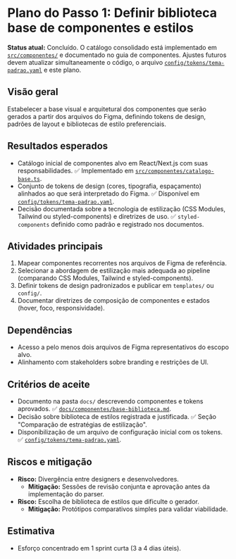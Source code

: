 # Plano do Passo 1: Definir biblioteca base de componentes e estilos

**Status atual:** Concluído. O catálogo consolidado está implementado em [`src/componentes/`](../componentes/base-biblioteca.md) e documentado no guia de componentes. Ajustes futuros devem atualizar simultaneamente o código, o arquivo [`config/tokens/tema-padrao.yaml`](../../config/tokens/tema-padrao.yaml) e este plano.

## Visão geral
Estabelecer a base visual e arquitetural dos componentes que serão gerados a partir dos arquivos do Figma, definindo tokens de design, padrões de layout e bibliotecas de estilo preferenciais.

## Resultados esperados
- Catálogo inicial de componentes alvo em React/Next.js com suas responsabilidades. ✅ Implementado em [`src/componentes/catalogo-base.ts`](../../src/componentes/catalogo-base.ts).
- Conjunto de tokens de design (cores, tipografia, espaçamento) alinhados ao que será interpretado do Figma. ✅ Disponível em [`config/tokens/tema-padrao.yaml`](../../config/tokens/tema-padrao.yaml).
- Decisão documentada sobre a tecnologia de estilização (CSS Modules, Tailwind ou styled-components) e diretrizes de uso. ✅ `styled-components` definido como padrão e registrado nos documentos.

## Atividades principais
1. Mapear componentes recorrentes nos arquivos de Figma de referência.
2. Selecionar a abordagem de estilização mais adequada ao pipeline (comparando CSS Modules, Tailwind e styled-components).
3. Definir tokens de design padronizados e publicar em `templates/` ou `config/`.
4. Documentar diretrizes de composição de componentes e estados (hover, foco, responsividade).

## Dependências
- Acesso a pelo menos dois arquivos de Figma representativos do escopo alvo.
- Alinhamento com stakeholders sobre branding e restrições de UI.

## Critérios de aceite
- Documento na pasta `docs/` descrevendo componentes e tokens aprovados. ✅ [`docs/componentes/base-biblioteca.md`](../componentes/base-biblioteca.md).
- Decisão sobre biblioteca de estilos registrada e justificada. ✅ Seção "Comparação de estratégias de estilização".
- Disponibilização de um arquivo de configuração inicial com os tokens. ✅ [`config/tokens/tema-padrao.yaml`](../../config/tokens/tema-padrao.yaml).

## Riscos e mitigação
- **Risco:** Divergência entre designers e desenvolvedores.
  - **Mitigação:** Sessões de revisão conjunta e aprovação antes da implementação do parser.
- **Risco:** Escolha de biblioteca de estilos que dificulte o gerador.
  - **Mitigação:** Protótipos comparativos simples para validar viabilidade.

## Estimativa
- Esforço concentrado em 1 sprint curta (3 a 4 dias úteis).
